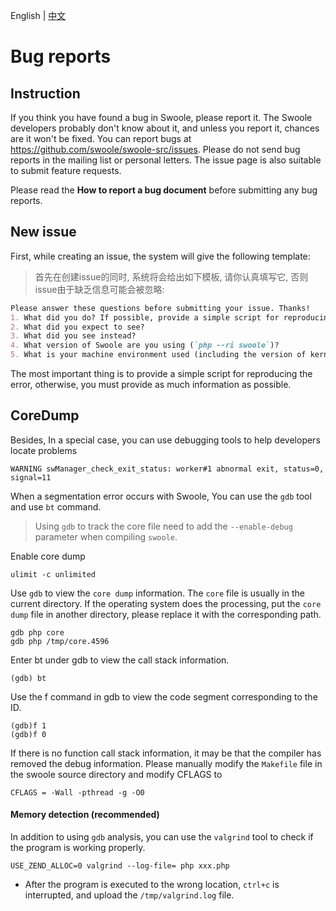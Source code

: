 English | [中文](./ISSUE-CN.md)

# Bug reports

## Instruction

If you think you have found a bug in Swoole, please report it. 
The Swoole developers probably don't know about it,
and unless you report it, chances are it won't be fixed.
You can report bugs at https://github.com/swoole/swoole-src/issues.
Please do not send bug reports in the mailing list or personal letters.
The issue page is also suitable to submit feature requests.

Please read the **How to report a bug document** before submitting any bug reports.

## New issue

First, while creating an issue, the system will give the following template:
> 首先在创建issue的同时, 系统将会给出如下模板, 请你认真填写它, 否则issue由于缺乏信息可能会被忽略:

```markdown
Please answer these questions before submitting your issue. Thanks!
1. What did you do? If possible, provide a simple script for reproducing the error.
2. What did you expect to see?
3. What did you see instead?
4. What version of Swoole are you using (`php --ri swoole`)?
5. What is your machine environment used (including the version of kernel & php & gcc)?
```
The most important thing is to provide a simple script for reproducing the error, otherwise, you must provide as much information as possible.

## CoreDump

Besides, In a special case, you can use debugging tools to help developers locate problems

```shell
WARNING	swManager_check_exit_status: worker#1 abnormal exit, status=0, signal=11
```

When a segmentation error occurs with Swoole, You can use the `gdb` tool and use `bt` command. 
> Using `gdb` to track the core file need to add the `--enable-debug` parameter when compiling `swoole`.

Enable core dump
```shell
ulimit -c unlimited
```

Use `gdb` to view the `core dump` information. The `core` file is usually in the current directory. If the operating system does the processing, put the `core dump` file in another directory, please replace it with the corresponding path.
```
gdb php core
gdb php /tmp/core.4596
```

Enter bt under gdb to view the call stack information.
```
(gdb) bt
```
Use the f command in gdb to view the code segment corresponding to the ID.
```
(gdb)f 1
(gdb)f 0
```

If there is no function call stack information, it may be that the compiler has removed the debug information. Please manually modify the `Makefile` file in the swoole source directory and modify CFLAGS to
```shell
CFLAGS = -Wall -pthread -g -O0
```

#### Memory detection (recommended)

In addition to using `gdb` analysis, you can use the `valgrind` tool to check if the program is working properly.

```shell
USE_ZEND_ALLOC=0 valgrind --log-file= php xxx.php
```

* After the program is executed to the wrong location, `ctrl+c` is interrupted, and upload the `/tmp/valgrind.log` file.
